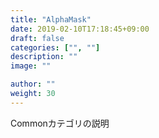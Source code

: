 ```yaml
---
title: "AlphaMask"
date: 2019-02-10T17:18:45+09:00
draft: false
categories: ["", ""]
description: ""
image: ""

author: ""
weight: 30
---
```


Commonカテゴリの説明